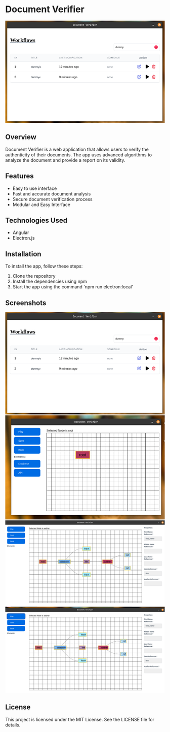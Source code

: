 # Document Verifier

![App image](dv_images/1.png)

## Overview

Document Verifier is a web application that allows users to verify the authenticity of their documents. The app uses advanced algorithms to analyze the document and provide a report on its validity.

## Features

- Easy to use interface
- Fast and accurate document analysis
- Secure document verification process
- Modular and Easy Interface

## Technologies Used

- Angular
- Electron.js

## Installation

To install the app, follow these steps:

1. Clone the repository
2. Install the dependencies using npm
3. Start the app using the command 'npm run electron:local'

## Screenshots

![App image](dv_images/1.png)
![App image](dv_images/2.png)
![App image](dv_images/3.png)
![App image](dv_images/4.png)

## License

This project is licensed under the MIT License. See the LICENSE file for details.
